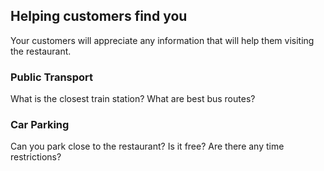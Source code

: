 ## Helping customers find you

Your customers will appreciate any information that will help them visiting the restaurant.

### Public Transport
What is the closest train station? What are best bus routes?


### Car Parking
Can you park close to the restaurant? Is it free? Are there any time restrictions?

 

  
  


